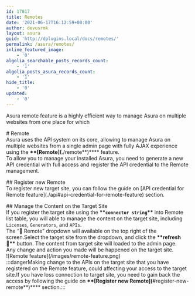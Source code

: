 ```yaml
---
id: 17817
title: Remotes
date: '2021-06-17T16:12:59+00:00'
author: devusrmk
layout: asura
guid: 'http://dplugins.local/docs/remotes/'
permalink: /asura/remotes/
inline_featured_image:
    - '0'
algolia_searchable_posts_records_count:
    - '1'
algolia_posts_asura_records_count:
    - '1'
hide_title:
    - '0'
updated:
    - '0'
---
```


Asura remote feature is a highly efficient way to manage Asura on multiple websites from one place for which

\# Remote  
Asura uses the API system on its core, allowing to manage Asura on multiple websites from a single admin page with fully AJAX experience using the **\*\*\[Remote\](**./remote**)\*\*** feature.  
To allow you to manage your installed Asura, you need to generate a new API credential with full access and register the API credential to the Remote management.

\## Register new Remote  
To register new target site, you can follow the guide on \[API credential for Remote feature\](./api#api-credential-for-remote-feature) section.

\## Manage the Content on the Target Site  
If you register the target site using the **\*\*`connector string`\*\*** into Remote list table, you will able to manage the content on the target site, including `Licenses`, `Generators`, and `APIs`.  
The “📌 Remote” dropdown will available on the top right of the screen.Select the target site from the dropdown, and click the **\*\*refresh 🔄️\*\*** button. The content from target site will loaded to the admin page.  
Any change and action you made will be happened on the target site.  
!\[Remote feature\](/images/remote-feature.png)  
:::dangerMaking change to the APIs on the target site that you have registered on the Remote feature, could affecting your access to the target site.If you have loss connection to target site, you need to gain back the access by following the guide on **\*\*\[Register new Remote\](**\#register-new-remote**)\*\*** section.:::